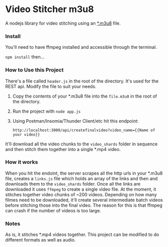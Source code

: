 # Video Stitcher m3u8

A nodejs library for video stitching using an [*.m3u8](https://docs.fileformat.com/audio/m3u8/) file.

### Install

You'll need to have ffmpeg installed and accessible through the terminal.

`npm install` then...

### How to Use this Project

There's a file called `header.js` in the root of the directory. It's used for the REST api. Modify the file to suit your needs.

1) Copy the contents of your *.m3u8 file into the `file.m3u8` in the root of the directory.

2) Run the project with `node app.js`

3) Using Postman/Insomia/Thunder Client/etc hit this endpoint:

    `http://localhost:3000/api/createfinalvideo?video_name={{Name of your video}}`

It'll download all the video chunks to the `video_shards` folder in sequence and then stitch them together into a single *.mp4 video.

### How it works

When you hit the endoint, the server scrapes all the http urls in your *.m3u8 file, creates a `links.js` file which holds an array of the links and then and downloads them to the `video_shards` folder. Once all the links are downloaded it uses `ffmpeg` to create a single video file. At the moment, it stitches together video chunks of ~200 videos. Depending on how many filmes need to be downloaded, it'll create several intermediate batch videos before stitching those into the final video. The reason for this is that ffmpeg can crash if the number of videos is too large.

### Notes

As is, it stitches *.mp4 videos together. This project can be modified to do different formats as well as audio.